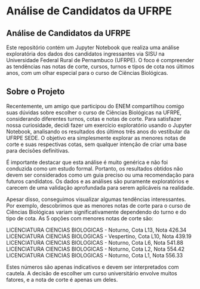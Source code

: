 # Análise de Candidatos da UFRPE

## Análise de Candidatos da UFRPE
Este repositório contém um Jupyter Notebook que realiza uma análise exploratória dos dados dos candidatos ingressantes via SISU na Universidade Federal Rural de Pernambuco (UFRPE). O foco é compreender as tendências nas notas de corte, cursos, turnos e tipos de cota nos últimos anos, com um olhar especial para o curso de Ciências Biológicas.

## Sobre o Projeto
Recentemente, um amigo que participou do ENEM compartilhou comigo suas dúvidas sobre escolher o curso de Ciências Biológicas na UFRPE, considerando diferentes turnos, cotas e notas de corte. Para satisfazer nossa curiosidade, decidi fazer um exercício exploratório usando o Jupyter Notebook, analisando os resultados dos últimos três anos do vestibular da UFRPE SEDE. O objetivo era simplesmente explorar as menores notas de corte e suas respectivas cotas, sem qualquer intenção de criar uma base para decisões definitivas.

É importante destacar que esta análise é muito genérica e não foi conduzida como um estudo formal. Portanto, os resultados obtidos não devem ser considerados como um guia preciso ou uma recomendação para futuros candidatos. Os dados e as análises são puramente exploratórios e carecem de uma validação aprofundada para serem aplicáveis na realidade.

Apesar disso, conseguimos visualizar algumas tendências interessantes. Por exemplo, descobrimos que as menores notas de corte para o curso de Ciências Biológicas variam significativamente dependendo do turno e do tipo de cota. As 5 opções com menores notas de corte são:

LICENCIATURA CIENCIAS BIOLOGICAS - Noturno, Cota L13, Nota 426.34
LICENCIATURA CIENCIAS BIOLOGICAS - Vespertino, Cota L10, Nota 439.19
LICENCIATURA CIENCIAS BIOLOGICAS - Noturno, Cota L6, Nota 541.88
LICENCIATURA CIENCIAS BIOLOGICAS - Noturno, Cota L2, Nota 554.42
LICENCIATURA CIENCIAS BIOLOGICAS - Noturno, Cota L1, Nota 556.33

Estes números são apenas indicativos e devem ser interpretados com cautela. A decisão de escolher um curso universitário envolve muitos fatores, e a nota de corte é apenas um deles.

